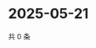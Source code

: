 # 2025-05-21

共 0 条

<!-- BEGIN ZHIHUQUESTIONS -->
<!-- 最后更新时间 Wed May 21 2025 11:37:22 GMT+0800 (China Standard Time) -->

<!-- END ZHIHUQUESTIONS -->
